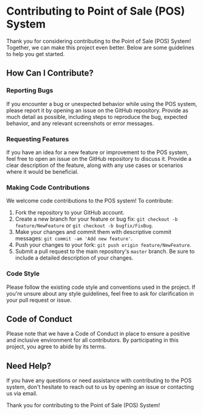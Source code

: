 # Contributing to Point of Sale (POS) System

Thank you for considering contributing to the Point of Sale (POS) System! Together, we can make this project even better. Below are some guidelines to help you get started.

## How Can I Contribute?

### Reporting Bugs
If you encounter a bug or unexpected behavior while using the POS system, please report it by opening an issue on the GitHub repository. Provide as much detail as possible, including steps to reproduce the bug, expected behavior, and any relevant screenshots or error messages.

### Requesting Features
If you have an idea for a new feature or improvement to the POS system, feel free to open an issue on the GitHub repository to discuss it. Provide a clear description of the feature, along with any use cases or scenarios where it would be beneficial.

### Making Code Contributions
We welcome code contributions to the POS system! To contribute:

1. Fork the repository to your GitHub account.
2. Create a new branch for your feature or bug fix: `git checkout -b feature/NewFeature` or `git checkout -b bugfix/FixBug`.
3. Make your changes and commit them with descriptive commit messages: `git commit -am 'Add new feature'`.
4. Push your changes to your fork: `git push origin feature/NewFeature`.
5. Submit a pull request to the main repository's `master` branch. Be sure to include a detailed description of your changes.

### Code Style
Please follow the existing code style and conventions used in the project. If you're unsure about any style guidelines, feel free to ask for clarification in your pull request or issue.

## Code of Conduct
Please note that we have a Code of Conduct in place to ensure a positive and inclusive environment for all contributors. By participating in this project, you agree to abide by its terms.

## Need Help?
If you have any questions or need assistance with contributing to the POS system, don't hesitate to reach out to us by opening an issue or contacting us via email.

Thank you for contributing to the Point of Sale (POS) System!
